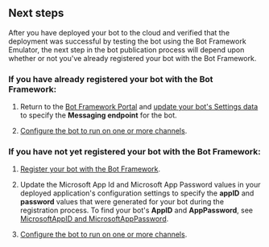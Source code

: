 ## Next steps
After you have deployed your bot to the cloud and verified that the deployment was successful by testing the bot using the Bot Framework Emulator, the next step in the bot publication process will depend upon whether or not you've already registered your bot with the Bot Framework.

### If you have already registered your bot with the Bot Framework:

1. Return to the [Bot Framework Portal](https://dev.botframework.com) and [update your bot's Settings data](~/bot-service-manage-settings.md) to specify the **Messaging endpoint** for the bot.

2. [Configure the bot to run on one or more channels](~/bot-service-manage-channels.md).

### If you have not yet registered your bot with the Bot Framework:

1. [Register your bot with the Bot Framework](~/bot-service-quickstart-registration.md).

2. Update the Microsoft App Id and Microsoft App Password values in your deployed application's configuration settings to specify the **appID** and **password** values that were generated for your bot during the registration process. To find your bot's **AppID** and **AppPassword**, see [MicrosoftAppID and MicrosoftAppPassword](~/bot-service-manage-overview.md#microsoftappid-and-microsoftapppassword).

3. [Configure the bot to run on one or more channels](~/bot-service-manage-channels.md).